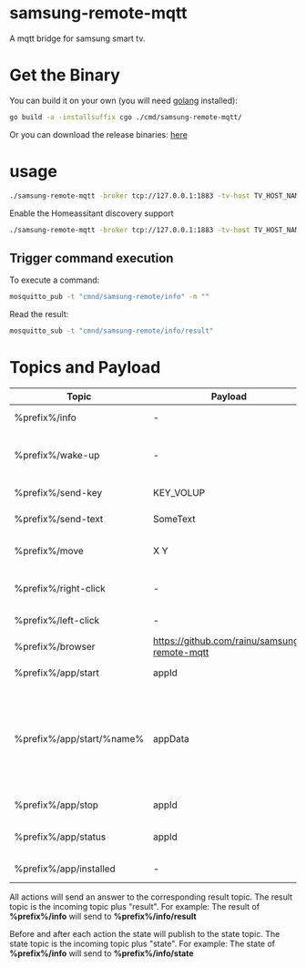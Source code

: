 # samsung-remote-mqtt
A mqtt bridge for samsung smart tv. 

# Get the Binary
You can build it on your own (you will need [golang](https://golang.org/) installed):
```bash
go build -a -installsuffix cgo ./cmd/samsung-remote-mqtt/
```

Or you can download the release binaries: [here](https://github.com/rainu/samsung-remote-mqtt/releases/latest)

# usage
```bash
./samsung-remote-mqtt -broker tcp://127.0.0.1:1883 -tv-host TV_HOST_NAME -tv-host-mac TV_HOST_MAC_ADDRESS
```

Enable the Homeassitant discovery support
```bash
./samsung-remote-mqtt -broker tcp://127.0.0.1:1883 -tv-host TV_HOST_NAME -home-assistant
```

## Trigger command execution

To execute a command:

```bash
mosquitto_pub -t "cmnd/samsung-remote/info" -m ""
```

Read the result:
```bash
mosquitto_sub -t "cmnd/samsung-remote/info/result"
```

# Topics and Payload

|Topic|Payload|Description|
|-----|-------|-----------|
|%prefix%/info|-|Get information about the tv.|
|%prefix%/wake-up|-|Wakes up the Tv - it only works if the MAC-Address was configured!|
|%prefix%/send-key|KEY_VOLUP|Send the key to samsung remote|
|%prefix%/send-text|SomeText|Send the given text to samsung remote|
|%prefix%/move|X Y|Go with the cursor to position samsung remote|
|%prefix%/right-click|-|Perform a right click at samsung remote|
|%prefix%/left-click|-|Perform a left click samsung remote|
|%prefix%/browser|https://github.com/rainu/samsung-remote-mqtt|Open the browser with the given url.|
|%prefix%/app/start|appId|Starts the app by the given **appId**.|
|%prefix%/app/start/%name%|appData|Starts the app by the given **name** with the given data. For example, you can start the YouTube app and play a video directly (set data to "v=HvncJgJbqOc")|
|%prefix%/app/stop|appId|Stops the app by the given **appId**.|
|%prefix%/app/status|appId|Get the the app status by the given **appId**.|
|%prefix%/app/installed|-|Get a list of all installed apps.|

All actions will send an answer to the corresponding result topic. The result topic is the incoming topic plus "result".
For example: The result of **%prefix%/info** will send to **%prefix%/info/result**

Before and after each action the state will publish to the state topic. The state topic is the incoming topic plus "state".
For example: The state of **%prefix%/info** will send to **%prefix%/info/state**
